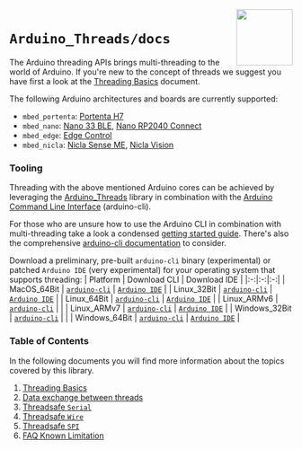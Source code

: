 <img src="https://content.arduino.cc/website/Arduino_logo_teal.svg" height="100" align="right"/>

`Arduino_Threads/docs`
======================
The Arduino threading APIs brings multi-threading to the world of Arduino. If you're new to the concept of threads we suggest you have first a look at the [Threading Basics](threading-basics.md) document.

The following Arduino architectures and boards are currently supported:
* `mbed_portenta`: [Portenta H7](https://store.arduino.cc/products/portenta-h7)
* `mbed_nano`: [Nano 33 BLE](https://store.arduino.cc/arduino-nano-33-ble), [Nano RP2040 Connect](https://store.arduino.cc/nano-rp2040-connect)
* `mbed_edge`: [Edge Control](https://store.arduino.cc/products/arduino-edge-control)
* `mbed_nicla`: [Nicla Sense ME](https://store.arduino.cc/products/nicla-sense-me), [Nicla Vision](http://store.arduino.cc/products/nicla-vision)

### Tooling

Threading with the above mentioned Arduino cores can be achieved by leveraging the [Arduino_Threads](https://github.com/bcmi-labs/Arduino_Threads) library in combination with the [Arduino Command Line Interface](https://github.com/facchinm/arduino-cli/commits/arduino_threads_rebased) (arduino-cli).

For those who are unsure how to use the Arduino CLI in combination with multi-threading take a look a condensed [getting started guide](cli-getting-started.md). There's also the comprehensive [arduino-cli documentation](https://arduino.github.io/arduino-cli/getting-started) to consider.

Download a preliminary, pre-built `arduino-cli` binary (experimental) or patched `Arduino IDE` (very experimental) for your operating system that supports threading:
| Platform | Download CLI | Download IDE |
|:-:|:-:|:-:|
| MacOS_64Bit | [`arduino-cli`](https://downloads.arduino.cc/tools/arduino-cli/inot_support/arduino-cli_git-snapshot_macOS_64bit.tar.gz) | [`Arduino IDE`](https://downloads.arduino.cc/ide_staging/arduino_threads/arduino-PR-ae92bd4498e867b07581d1d4191be14b9ef0f69a-BUILD-65-macosx.zip) |
| Linux_32Bit | [`arduino-cli`](https://downloads.arduino.cc/tools/arduino-cli/inot_support/arduino-cli_git-snapshot_Linux_32bit.tar.gz) | [`Arduino IDE`](https://downloads.arduino.cc/ide_staging/arduino_threads/arduino-PR-ae92bd4498e867b07581d1d4191be14b9ef0f69a-BUILD-65-linux32.tar.xz) |
| Linux_64Bit | [`arduino-cli`](https://downloads.arduino.cc/tools/arduino-cli/inot_support/arduino-cli_git-snapshot_Linux_64bit.tar.gz) | [`Arduino IDE`](https://downloads.arduino.cc/ide_staging/arduino_threads/arduino-PR-ae92bd4498e867b07581d1d4191be14b9ef0f69a-BUILD-65-linux64.tar.xz) |
| Linux_ARMv6 | [`arduino-cli`](https://downloads.arduino.cc/tools/arduino-cli/inot_support/arduino-cli_git-snapshot_Linux_ARMv6.tar.gz) | |
| Linux_ARMv7 | [`arduino-cli`](https://downloads.arduino.cc/tools/arduino-cli/inot_support/arduino-cli_git-snapshot_Linux_ARMv7.tar.gz) | [`Arduino IDE`](https://downloads.arduino.cc/ide_staging/arduino_threads/arduino-PR-ae92bd4498e867b07581d1d4191be14b9ef0f69a-BUILD-65-linuxarm.tar.xz) |
| Windows_32Bit | [`arduino-cli`](https://downloads.arduino.cc/tools/arduino-cli/inot_support/arduino-cli_git-snapshot_Windows_32bit.zip) | |
| Windows_64Bit | [`arduino-cli`](https://downloads.arduino.cc/tools/arduino-cli/inot_support/arduino-cli_git-snapshot_Windows_64bit.zip) | [`Arduino IDE`](https://downloads.arduino.cc/ide_staging/arduino_threads/arduino-PR-ae92bd4498e867b07581d1d4191be14b9ef0f69a-BUILD-65-windows.zip) |

### Table of Contents

In the following documents you will find more information about the topics covered by this library.

1. [Threading Basics](threading-basics.md)
2. [Data exchange between threads](data-exchange.md)
3. [Threadsafe `Serial`](threadsafe-serial.md)
4. [Threadsafe `Wire`](threadsafe-wire.md)
5. [Threadsafe `SPI`](threadsafe-spi.md)
6. [FAQ Known Limitation](faq-compilation-failure.md)
